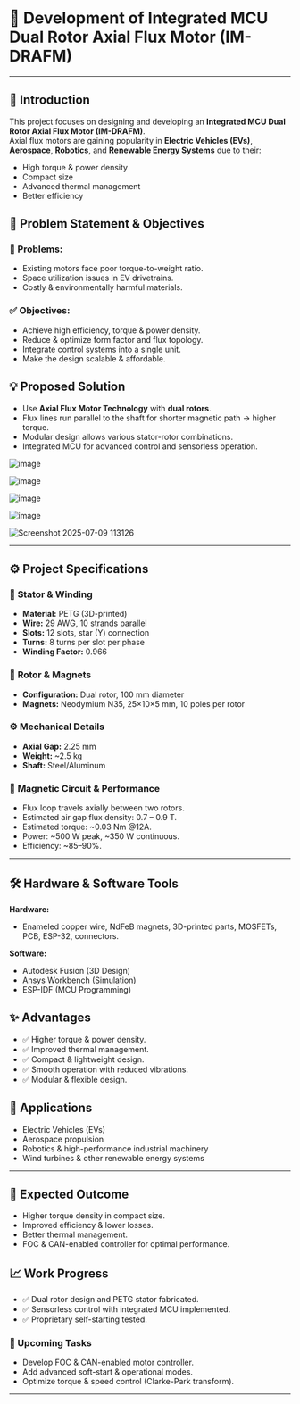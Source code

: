 # 🚀 Development of Integrated MCU Dual Rotor Axial Flux Motor (IM-DRAFM)

---

## 📌 Introduction
This project focuses on designing and developing an **Integrated MCU Dual Rotor Axial Flux Motor (IM-DRAFM)**.  
Axial flux motors are gaining popularity in **Electric Vehicles (EVs)**, **Aerospace**, **Robotics**, and **Renewable Energy Systems** due to their:
- High torque & power density
- Compact size
- Advanced thermal management
- Better efficiency


## 🎯 Problem Statement & Objectives

### 🔴 Problems:
- Existing motors face poor torque-to-weight ratio.
- Space utilization issues in EV drivetrains.
- Costly & environmentally harmful materials.

### ✅ Objectives:
- Achieve high efficiency, torque & power density.
- Reduce & optimize form factor and flux topology.
- Integrate control systems into a single unit.
- Make the design scalable & affordable.


## 💡 Proposed Solution
- Use **Axial Flux Motor Technology** with **dual rotors**.
- Flux lines run parallel to the shaft for shorter magnetic path → higher torque.
- Modular design allows various stator-rotor combinations.
- Integrated MCU for advanced control and sensorless operation.
  
![image](https://github.com/user-attachments/assets/5f0ee27e-faa8-45cd-818e-755062ca1b5a)

![image](https://github.com/user-attachments/assets/9892c8b3-d40e-4777-a07e-5b869c9b7514)

![image](https://github.com/user-attachments/assets/050348b3-cc2b-4633-a588-598b3f24101f)

![image](https://github.com/user-attachments/assets/cbf102f7-a68e-4232-b5b8-b93990216301)

![Screenshot 2025-07-09 113126](https://github.com/user-attachments/assets/24972d46-bbf2-41ed-8a5a-d23167f939c5)



---

## ⚙️ Project Specifications

### 📐 **Stator & Winding**
- **Material:** PETG (3D-printed)
- **Wire:** 29 AWG, 10 strands parallel
- **Slots:** 12 slots, star (Y) connection
- **Turns:** 8 turns per slot per phase
- **Winding Factor:** 0.966

### 🧲 **Rotor & Magnets**
- **Configuration:** Dual rotor, 100 mm diameter
- **Magnets:** Neodymium N35, 25×10×5 mm, 10 poles per rotor

### ⚙️ **Mechanical Details**
- **Axial Gap:** 2.25 mm
- **Weight:** ~2.5 kg
- **Shaft:** Steel/Aluminum

### 🔄 **Magnetic Circuit & Performance**
- Flux loop travels axially between two rotors.
- Estimated air gap flux density: 0.7 – 0.9 T.
- Estimated torque: ~0.03 Nm @12A.
- Power: ~500 W peak, ~350 W continuous.
- Efficiency: ~85–90%.


---

## 🛠️ Hardware & Software Tools

**Hardware:**  
- Enameled copper wire, NdFeB magnets, 3D-printed parts, MOSFETs, PCB, ESP-32, connectors.

**Software:**  
- Autodesk Fusion (3D Design)  
- Ansys Workbench (Simulation)  
- ESP-IDF (MCU Programming)


## ✨ Advantages

- ✅ Higher torque & power density.
- ✅ Improved thermal management.
- ✅ Compact & lightweight design.
- ✅ Smooth operation with reduced vibrations.
- ✅ Modular & flexible design.


## 🚗 Applications

- Electric Vehicles (EVs)
- Aerospace propulsion
- Robotics & high-performance industrial machinery
- Wind turbines & other renewable energy systems

---

## 🎯 Expected Outcome

- Higher torque density in compact size.
- Improved efficiency & lower losses.
- Better thermal management.
- FOC & CAN-enabled controller for optimal performance.



## 📈 Work Progress

- ✅ Dual rotor design and PETG stator fabricated.
- ✅ Sensorless control with integrated MCU implemented.
- ✅ Proprietary self-starting tested.

### 🚧 Upcoming Tasks
- Develop FOC & CAN-enabled motor controller.
- Add advanced soft-start & operational modes.
- Optimize torque & speed control (Clarke-Park transform).

---
